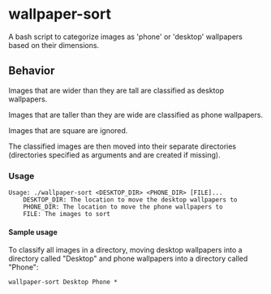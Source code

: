 # wallpaper-sort
A bash script to categorize images as 'phone' or 'desktop' wallpapers based on their dimensions.

## Behavior
Images that are wider than they are tall are classified as desktop wallpapers.

Images that are taller than they are wide are classified as phone wallpapers.

Images that are square are ignored.

The classified images are then moved into their separate directories (directories specified as arguments and are created if missing).

### Usage
```
Usage: ./wallpaper-sort <DESKTOP_DIR> <PHONE_DIR> [FILE]...
	DESKTOP_DIR: The location to move the desktop wallpapers to
	PHONE_DIR: The location to move the phone wallpapers to
	FILE: The images to sort
```

#### Sample usage
To classify all images in a directory, moving desktop wallpapers into a directory called "Desktop" and phone wallpapers into a directory called "Phone":
```
wallpaper-sort Desktop Phone *
```
